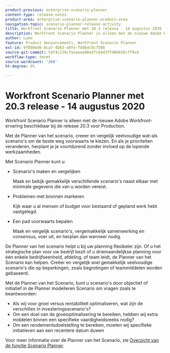 ```yaml
---
product-previous: enterprise-scenario-planner
content-type: release-notes
product-area: enterprise-scenario-planner-product-area
navigation-topic: scenario-planner-release-activity
title: Workfront Scenario Planner met 20.3 release - 14 augustus 2020
description: Workfront Scenario Planner is alleen met de nieuwe Adobe Workfront-ervaring beschikbaar bij de release 20.3 voor Production.
author: Luke
feature: Product Announcements, Workfront Scenario Planner
exl-id: 9f89b6d6-8ca7-4b03-a8fe-fddb4c0c750b
source-git-commit: 54f4c136cfaaaaaa90a4fc64d3ffd06816cff9cb
workflow-type: tm+mt
source-wordcount: '260'
ht-degree: 0%

---
```


# Workfront Scenario Planner met 20.3 release - 14 augustus 2020

Workfront Scenario Planner is alleen met de nieuwe Adobe Workfront-ervaring beschikbaar bij de release 20.3 voor Production.

Met de Planner van het scenario, creeer en vergelijk veelvoudige wat-als scenario&#39;s om de beste weg voorwaarts te kiezen. En als je prioriteiten veranderen, herplant je je voortdurend zonder invloed op de lopende werkzaamheden.

Met Scenario Planner kunt u:

* Scenario&#39;s maken en vergelijken

   Maak en bekijk gemakkelijk verschillende scenario&#39;s naast elkaar met minimale gegevens die van u worden vereist.

* Problemen met bronnen markeren

   Kijk waar u al mensen of budget voor bestaand of gepland werk hebt vastgelegd.

* Een pad voorwaarts bepalen

   Maak en vergelijk scenario&#39;s, vergemakkelijk samenwerking en consensus, voer uit, en herplan dan wanneer nodig.

De Planner van het scenario helpt u bij uw planning flexibeler zijn. Of u het strategische plan voor uw bedrijf bezit of u driemaandelijkse planning voor één enkele bedrijfseenheid, afdeling, of team leidt, de Planner van het Scenario kan helpen. Creëer en vergelijk snel gemakkelijk veelvoudige scenario&#39;s die op beperkingen, zoals begrotingen of teammiddelen worden gebaseerd.

Met de Planner van het Scenario, kunt u scenario&#39;s door objectief of initiatief in de Planner modelleren Scenario om vragen zoals te beantwoorden:

* Als wij voor groei versus rentabiliteit optimaliseren, wat zijn de verschillen in investeringsscenario&#39;s?
* Om een doel van de groeioptimalisering te bereiken, hebben wij extra middelen binnen een specifieke vaardigheidsreeks nodig?
* Om een rendementsdoelstelling te bereiken, moeten wij specifieke initiatieven aan een recentere datum duwen

Voor meer informatie over de Planner van het Scenario, zie [Overzicht van de functie Scenario Planner](../../../scenario-planner/scenario-planner-overview.md).
